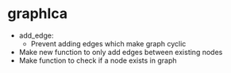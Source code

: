 # graphlca
* add_edge:
    * Prevent adding edges which make graph cyclic
* Make new function to only add edges between existing nodes
* Make function to check if a node exists in graph
